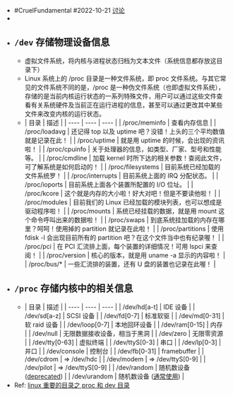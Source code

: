 - #CruelFundamental #2022-10-21 [讨论](https://github.com/CYZH1307/CruelFundamental/tree/main/homework/202210/21)
-
- ## `/dev` 存储物理设备信息
	- 虚拟文件系统，将内核与进程状态归档为文本文件（系统信息都存放这目录下）
	- Linux 系统上的 /proc 目录是一种文件系统，即 proc 文件系统。与其它常见的文件系统不同的是，/proc 是一种伪文件系统（也即虚拟文件系统），存储的是当前内核运行状态的一系列特殊文件，用户可以通过这些文件查看有关系统硬件及当前正在运行进程的信息，甚至可以通过更改其中某些文件来改变内核的运行状态。
	- | 目录 | 描述 |
	  | ---- | ---- | ---- |
	  | /proc/meminfo | 查看内存信息 |
	  | /proc/loadavg | 还记得 top 以及 uptime 吧？没错！上头的三个平均数值就是记录在此！ |
	  | /proc/uptime | 就是用 uptime 的时候，会出现的资讯啦！ |
	  | /proc/cpuinfo | 关于处理器的信息，如类型、厂家、型号和性能等。 |
	  | /proc/cmdline | 加载 kernel 时所下达的相关参数！查阅此文件，可了解系统是如何启动的！ |
	  | /proc/filesystems | 目前系统已经加载的文件系统罗！ |
	  | /proc/interrupts | 目前系统上面的 IRQ 分配状态。 |
	  | /proc/ioports | 目前系统上面各个装置所配置的 I/O 位址。 |
	  | /proc/kcore | 这个就是内存的大小啦！好大对吧！但是不要读他啦！ |
	  | /proc/modules | 目前我们的 Linux 已经加载的模块列表，也可以想成是驱动程序啦！ |
	  | /proc/mounts | 系统已经挂载的数据，就是用 mount 这个命令呼叫出来的数据啦！ |
	  | /proc/swaps | 到底系统挂加载的内存在哪里？呵呵！使用掉的 partition 就记录在此啦！ |
	  | /proc/partitions | 使用 fdisk -l 会出现目前所有的 partition 吧？在这个文件当中也有纪录喔！ |
	  | /proc/pci | 在 PCI 汇流排上面，每个装置的详细情况！可用 lspci 来查阅！ |
	  | /proc/version | 核心的版本，就是用 uname -a 显示的内容啦！ |
	  | /proc/bus/* | 一些汇流排的装置，还有 U 盘的装置也记录在此喔！ |
- ## `/proc` 存储内核中的相关信息
	- | 目录 | 描述 |
	  | ---- | ---- | ---- |
	  | /dev/hd[a-t] | IDE 设备 |
	  | /dev/sd[a-z] | SCSI 设备 |
	  | /dev/fd[0-7] | 标准软驱 |
	  | /dev/md[0-31] | 软 raid 设备 |
	  | /dev/loop[0-7] | 本地回环设备 |
	  | /dev/ram[0-15] | 内存 |
	  | /dev/null | 无限数据接收设备，相当于黑洞 |
	  | /dev/zero | 无限零资源 |
	  | /dev/tty[0-63] | 虚拟终端 |
	  | /dev/ttyS[0-3] | 串口 |
	  | /dev/lp[0-3] | 并口 |
	  | /dev/console | 控制台 |
	  | /dev/fb[0-31] | framebuffer |
	  | /dev/cdrom | => /dev/hdc |
	  | /dev/modem | => /dev/ttyS[0-9] |
	  | /dev/pilot | => /dev/ttyS[0-9] |
	  | /dev/random | 随机数设备 ([deprecated](https://lkml.org/lkml/2017/7/20/993)) |
	  | /dev/urandom | 随机数设备 ([通常使用](https://unix.stackexchange.com/questions/324209/when-to-use-dev-random-vs-dev-urandom)) |
- Ref: [linux 重要的目录之 proc 和 dev 目录](https://rumenz.com/rumenbiji/linux-proc-dev.html)
